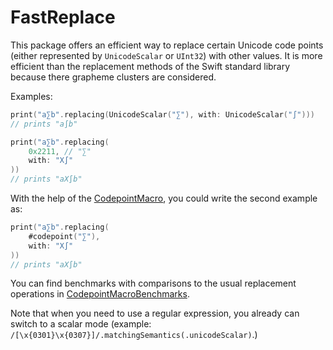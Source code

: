 # FastReplace

This package offers an efficient way to replace certain Unicode code points (either represented by `UnicodeScalar` or `UInt32`) with other values. It is more efficient than the replacement methods of the Swift standard library because there grapheme clusters are considered.

Examples:

```swift
print("a∑b".replacing(UnicodeScalar("∑"), with: UnicodeScalar("∫")))
// prints "a∫b"
```

```swift
print("a∑b".replacing(
    0x2211, // "∑"
    with: "X∫"
))
// prints "aX∫b"
```

With the help of the [CodepointMacro](https://github.com/stefanspringer1/CodepointMacro), you could write the second example as:

```swift
print("a∑b".replacing(
    #codepoint("∑"),
    with: "X∫"
))
// prints "aX∫b"
```

You can find benchmarks with comparisons to the usual replacement operations in [CodepointMacroBenchmarks](https://github.com/stefanspringer1/CodepointMacroBenchmarks).

Note that when you need to use a regular expression, you already can switch to a scalar mode (example: `/[\x{0301}\x{0307}]/.matchingSemantics(.unicodeScalar)`.)
